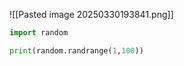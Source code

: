 
![[Pasted image 20250330193841.png]]

```python
import random

print(random.randrange(1,100))
```

